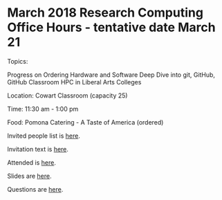 # March 2018 Research Computing Office Hours - tentative date March 21

Topics: 


Progress on Ordering Hardware and Software
Deep Dive into git, GitHub, GitHub Classroom
HPC in Liberal Arts Colleges

Location: Cowart Classroom (capacity 25)

Time: 11:30 am - 1:00 pm

Food: Pomona Catering - A Taste of America (ordered)

Invited people list is [here]().

Invitation text is [here]().

Attended is [here]().

Slides are [here]().

Questions are [here]().
